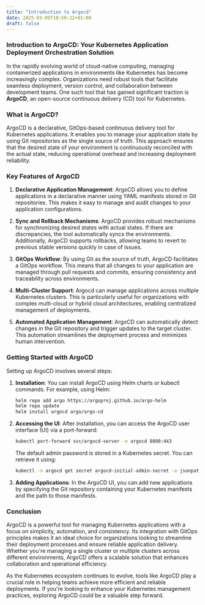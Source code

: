 ```yaml
---
title: "Introduction to Argocd"
date: 2025-03-09T10:50:22+01:00
draft: false
---
```


### Introduction to ArgoCD: Your Kubernetes Application Deployment Orchestration Solution

In the rapidly evolving world of cloud-native computing, managing containerized
applications in environments like Kubernetes has become increasingly complex.
Organizations need robust tools that facilitate seamless deployment, version control,
and collaboration between development teams. One such tool that has gained significant
traction is **ArgoCD**, an open-source continuous delivery (CD) tool for Kubernetes.

### What is ArgoCD?

ArgoCD is a declarative, GitOps-based continuous delivery tool for Kubernetes
applications. It enables you to manage your application state by using Git repositories
as the single source of truth. This approach ensures that the desired state of your
environment is continuously reconciled with the actual state, reducing operational
overhead and increasing deployment reliability.

### Key Features of ArgoCD

1. **Declarative Application Management**: ArgoCD allows you to define applications in
a declarative manner using YAML manifests stored in Git repositories. This makes it
easy to manage and audit changes to your application configurations.

2. **Sync and Rollback Mechanisms**: ArgoCD provides robust mechanisms for
synchronizing desired states with actual states. If there are discrepancies, the tool
automatically syncs the environments. Additionally, ArgoCD supports rollbacks, allowing
teams to revert to previous stable versions quickly in case of issues.

3. **GitOps Workflow**: By using Git as the source of truth, ArgoCD facilitates a
GitOps workflow. This means that all changes to your application are managed through
pull requests and commits, ensuring consistency and traceability across environments.

4. **Multi-Cluster Support**: Argocd can manage applications across multiple Kubernetes
clusters. This is particularly useful for organizations with complex multi-cloud or
hybrid cloud architectures, enabling centralized management of deployments.

5. **Automated Application Management**: ArgoCD can automatically detect changes in the
Git repository and trigger updates to the target cluster. This automation streamlines
the deployment process and minimizes human intervention.

### Getting Started with ArgoCD

Setting up ArgoCD involves several steps:

1. **Installation**: You can install ArgoCD using Helm charts or kubectl commands. For
example, using Helm:
   ```bash
   helm repo add argo https://argoproj.github.io/argo-helm
   helm repo update
   helm install argocd argo/argo-cd
   ```

2. **Accessing the UI**: After installation, you can access the ArgoCD user interface
(UI) via a port-forward:
   ```bash
   kubectl port-forward svc/argocd-server -n argocd 8080:443
   ```
   The default admin password is stored in a Kubernetes secret. You can retrieve it
using:
   ```bash
   kubectl -n argocd get secret argocd-initial-admin-secret -o jsonpath="{.data.password}" | base64 -d
   ```

3. **Adding Applications**: In the ArgoCD UI, you can add new applications by
specifying the Git repository containing your Kubernetes manifests and the path to
those manifests.

### Conclusion

ArgoCD is a powerful tool for managing Kubernetes applications with a focus on
simplicity, automation, and consistency. Its integration with GitOps principles makes
it an ideal choice for organizations looking to streamline their deployment processes
and ensure reliable application delivery. Whether you're managing a single cluster or
multiple clusters across different environments, ArgoCD offers a scalable solution that
enhances collaboration and operational efficiency.

As the Kubernetes ecosystem continues to evolve, tools like ArgoCD play a crucial role
in helping teams achieve more efficient and reliable deployments. If you're looking to
enhance your Kubernetes management practices, exploring ArgoCD could be a valuable step
forward.

